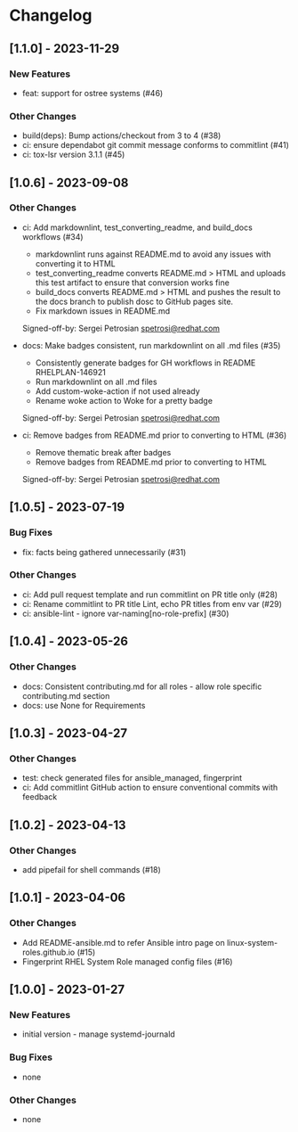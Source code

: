 Changelog
=========

[1.1.0] - 2023-11-29
--------------------

### New Features

- feat: support for ostree systems (#46)

### Other Changes

- build(deps): Bump actions/checkout from 3 to 4 (#38)
- ci: ensure dependabot git commit message conforms to commitlint (#41)
- ci: tox-lsr version 3.1.1 (#45)

[1.0.6] - 2023-09-08
--------------------

### Other Changes

- ci: Add markdownlint, test_converting_readme, and build_docs workflows (#34)

  - markdownlint runs against README.md to avoid any issues with
    converting it to HTML
  - test_converting_readme converts README.md > HTML and uploads this test
    artifact to ensure that conversion works fine
  - build_docs converts README.md > HTML and pushes the result to the
    docs branch to publish dosc to GitHub pages site.
  - Fix markdown issues in README.md
  
  Signed-off-by: Sergei Petrosian <spetrosi@redhat.com>

- docs: Make badges consistent, run markdownlint on all .md files (#35)

  - Consistently generate badges for GH workflows in README RHELPLAN-146921
  - Run markdownlint on all .md files
  - Add custom-woke-action if not used already
  - Rename woke action to Woke for a pretty badge
  
  Signed-off-by: Sergei Petrosian <spetrosi@redhat.com>

- ci: Remove badges from README.md prior to converting to HTML (#36)

  - Remove thematic break after badges
  - Remove badges from README.md prior to converting to HTML
  
  Signed-off-by: Sergei Petrosian <spetrosi@redhat.com>


[1.0.5] - 2023-07-19
--------------------

### Bug Fixes

- fix: facts being gathered unnecessarily (#31)

### Other Changes

- ci: Add pull request template and run commitlint on PR title only (#28)
- ci: Rename commitlint to PR title Lint, echo PR titles from env var (#29)
- ci: ansible-lint - ignore var-naming[no-role-prefix] (#30)

[1.0.4] - 2023-05-26
--------------------

### Other Changes

- docs: Consistent contributing.md for all roles - allow role specific contributing.md section
- docs: use None for Requirements

[1.0.3] - 2023-04-27
--------------------

### Other Changes

- test: check generated files for ansible_managed, fingerprint
- ci: Add commitlint GitHub action to ensure conventional commits with feedback

[1.0.2] - 2023-04-13
--------------------

### Other Changes

- add pipefail for shell commands (#18)

[1.0.1] - 2023-04-06
--------------------

### Other Changes

- Add README-ansible.md to refer Ansible intro page on linux-system-roles.github.io (#15)
- Fingerprint RHEL System Role managed config files (#16)

[1.0.0] - 2023-01-27
--------------------

### New Features

- initial version - manage systemd-journald

### Bug Fixes

- none

### Other Changes

- none
